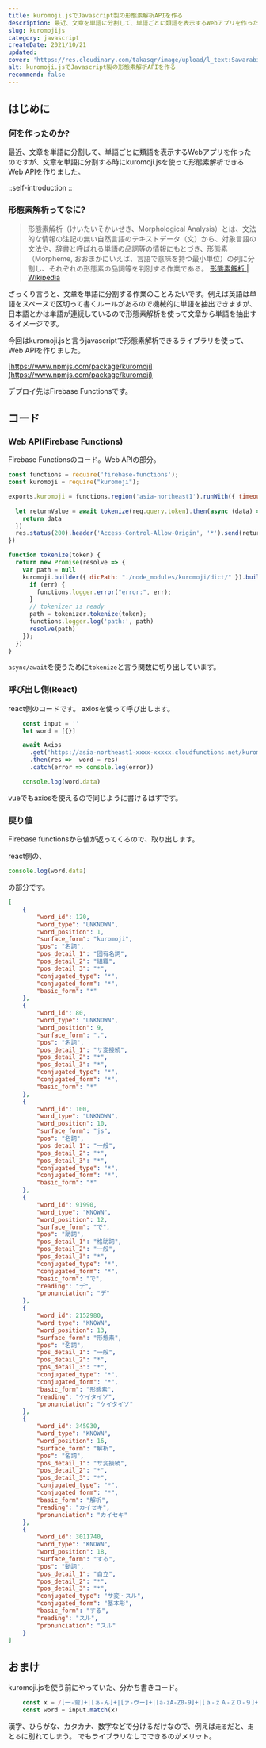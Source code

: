 ```yaml
---
title: kuromoji.jsでJavascript製の形態素解析APIを作る
description: 最近、文章を単語に分割して、単語ごとに類語を表示するWebアプリを作ったのですが、文章を単語に分割する時にkuromoji.jsを使って形態素解析できるWeb APIを作りました。
slug: kuromojijs
category: javascript
createDate: 2021/10/21
updated: 
cover: 'https://res.cloudinary.com/takasqr/image/upload/l_text:Sawarabi%20Gothic_80_bold:kuromoji.jsでJavascript製の形態素解析APIを作る,co_rgb:fff,w_620,c_fit/v1712091289/ogp_image_zorhlz.png'
alt: kuromoji.jsでJavascript製の形態素解析APIを作る
recommend: false
---
```

## はじめに



### 何を作ったのか?

最近、文章を単語に分割して、単語ごとに類語を表示するWebアプリを作ったのですが、文章を単語に分割する時にkuromoji.jsを使って形態素解析できるWeb APIを作りました。

::self-introduction
::


### 形態素解析ってなに?
> 形態素解析（けいたいそかいせき、Morphological Analysis）とは、文法的な情報の注記の無い自然言語のテキストデータ（文）から、対象言語の文法や、辞書と呼ばれる単語の品詞等の情報にもとづき、形態素（Morpheme, おおまかにいえば、言語で意味を持つ最小単位）の列に分割し、それぞれの形態素の品詞等を判別する作業である。
[形態素解析 | Wikipedia](https://ja.wikipedia.org/wiki/%E5%BD%A2%E6%85%8B%E7%B4%A0%E8%A7%A3%E6%9E%90)

ざっくり言うと、文章を単語に分割する作業のことみたいです。例えば英語は単語をスペースで区切って書くルールがあるので機械的に単語を抽出できますが、日本語とかは単語が連続しているので形態素解析を使って文章から単語を抽出するイメージです。

今回はkuromoji.jsと言うjavascriptで形態素解析できるライブラリを使って、Web APIを作りました。

[https://www.npmjs.com/package/kuromoji](https://www.npmjs.com/package/kuromoji)

デプロイ先はFirebase Functionsです。

## コード
### Web API(Firebase Functions)
Firebase Functionsのコード。Web APIの部分。

```js
const functions = require('firebase-functions');
const kuromoji = require("kuromoji");

exports.kuromoji = functions.region('asia-northeast1').runWith({ timeoutSeconds: 540, memory: "1GB" }).https.onRequest(async (req, res) => {
  
  let returnValue = await tokenize(req.query.token).then(async (data) => {
    return data
  })
  res.status(200).header('Access-Control-Allow-Origin', '*').send(returnValue);
})

function tokenize(token) {
  return new Promise(resolve => {
    var path = null
    kuromoji.builder({ dicPath: "./node_modules/kuromoji/dict/" }).build((err, tokenizer) => {
      if (err) {
        functions.logger.error("error:", err);
      }
      // tokenizer is ready
      path = tokenizer.tokenize(token);
      functions.logger.log('path:', path)
      resolve(path)
    });
  })
}
```
`async/await`を使うために`tokenize`と言う関数に切り出しています。

### 呼び出し側(React)
react側のコードです。
axiosを使って呼び出します。

```js
    const input = ''
    let word = [{}]

    await Axios
      .get('https://asia-northeast1-xxxx-xxxxx.cloudfunctions.net/kuromoji?token=' + input)
      .then(res =>  word = res)
      .catch(error => console.log(error))

    console.log(word.data)
```

vueでもaxiosを使えるので同じように書けるはずです。

### 戻り値

Firebase functionsから値が返ってくるので、取り出します。

react側の、

```js
console.log(word.data)
```

の部分です。

```json
[
    {
        "word_id": 120,
        "word_type": "UNKNOWN",
        "word_position": 1,
        "surface_form": "kuromoji",
        "pos": "名詞",
        "pos_detail_1": "固有名詞",
        "pos_detail_2": "組織",
        "pos_detail_3": "*",
        "conjugated_type": "*",
        "conjugated_form": "*",
        "basic_form": "*"
    },
    {
        "word_id": 80,
        "word_type": "UNKNOWN",
        "word_position": 9,
        "surface_form": ".",
        "pos": "名詞",
        "pos_detail_1": "サ変接続",
        "pos_detail_2": "*",
        "pos_detail_3": "*",
        "conjugated_type": "*",
        "conjugated_form": "*",
        "basic_form": "*"
    },
    {
        "word_id": 100,
        "word_type": "UNKNOWN",
        "word_position": 10,
        "surface_form": "js",
        "pos": "名詞",
        "pos_detail_1": "一般",
        "pos_detail_2": "*",
        "pos_detail_3": "*",
        "conjugated_type": "*",
        "conjugated_form": "*",
        "basic_form": "*"
    },
    {
        "word_id": 91990,
        "word_type": "KNOWN",
        "word_position": 12,
        "surface_form": "で",
        "pos": "助詞",
        "pos_detail_1": "格助詞",
        "pos_detail_2": "一般",
        "pos_detail_3": "*",
        "conjugated_type": "*",
        "conjugated_form": "*",
        "basic_form": "で",
        "reading": "デ",
        "pronunciation": "デ"
    },
    {
        "word_id": 2152980,
        "word_type": "KNOWN",
        "word_position": 13,
        "surface_form": "形態素",
        "pos": "名詞",
        "pos_detail_1": "一般",
        "pos_detail_2": "*",
        "pos_detail_3": "*",
        "conjugated_type": "*",
        "conjugated_form": "*",
        "basic_form": "形態素",
        "reading": "ケイタイソ",
        "pronunciation": "ケイタイソ"
    },
    {
        "word_id": 345930,
        "word_type": "KNOWN",
        "word_position": 16,
        "surface_form": "解析",
        "pos": "名詞",
        "pos_detail_1": "サ変接続",
        "pos_detail_2": "*",
        "pos_detail_3": "*",
        "conjugated_type": "*",
        "conjugated_form": "*",
        "basic_form": "解析",
        "reading": "カイセキ",
        "pronunciation": "カイセキ"
    },
    {
        "word_id": 3011740,
        "word_type": "KNOWN",
        "word_position": 18,
        "surface_form": "する",
        "pos": "動詞",
        "pos_detail_1": "自立",
        "pos_detail_2": "*",
        "pos_detail_3": "*",
        "conjugated_type": "サ変・スル",
        "conjugated_form": "基本形",
        "basic_form": "する",
        "reading": "スル",
        "pronunciation": "スル"
    }
]
```
## おまけ

kuromoji.jsを使う前にやっていた、分かち書きコード。

```js
    const x = /[一-龠]+|[ぁ-ん]+|[ァ-ヴー]+|[a-zA-Z0-9]+|[ａ-ｚＡ-Ｚ０-９]+/g
    const word = input.match(x)
```

漢字、ひらがな、カタカナ、数字などで分けるだけなので、例えば`走る`だと、`走`と`る`に別れてしまう。
でもライブラリなしでできるのがメリット。